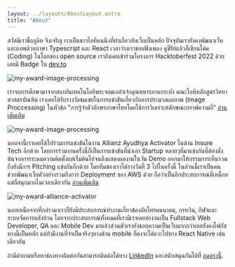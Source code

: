 ```yaml
---
layout: ../layouts/AboutLayout.astro
title: "About"
---
```


สวัสดีเราชื่อภูดิท จึงเจริญ เราเป็นชาวไอทีคนนึงที่ทำเกี่ยวกับเว็บเป็นหลัก ปัจจุบันเรายังคงพัฒนาเว็บและแอพด้วยภาษา Typescript และ React
เวลาว่างเราชอบฟังเพลง ดูซีรีย์แล้วก็เขียนโค้ด (Coding) ในโลกของ open source เรายังเคยเข้าร่วมโครงการ Hacktoberfest 2022 ด้วยเลยมี Badge ใน [dev.to](https://dev.to/nuttikung)

<div>
  <img loading="lazy" src="/assets/hacktoberfest-2022.png" class="sm:w-4/5 mx-auto rounded-md w-auto h-auto" alt="my-award-image-processing">
</div>

เราจบการศึกษามาจากสถาบันเทคโนโลยีพระจอมเกล้าเจ้าคุณทหารลาดกระบัง คณะไอทีหลักสูตรวิทยาศาสตรบัณฑิต เราเคยได้รับรางวัลชมเชยในการแข่งขันเกี่ยวกับการประมวลผลภาพ (Image Proccessing) ในหัวข้อ "การรู้จำตัวอักษรภาษาไทยโดยใช้การวิเคราะห์ลักษณะกราฟความถี่" [อ่านเพิ่มเติม](https://www.it.kmitl.ac.th/th/achievement/1613)

<div>
  <img loading="lazy" src="/assets/award-1.jpg" class="sm:w-4/5 mx-auto rounded-md w-auto h-auto" alt="my-award-image-processing">
</div>

นอกจานี้เราเคยได้ไปร่วมการแข่งขันในงาน Allianz Ayudhya Activator ในด้าน Insure Tech อีกด้วย
โดยการร่วมงานครั้งนี้ก็เป็นการแข่งขันที่นำเอา Startup หลายๆที่มาแข่งกันที่ต้องตั้งต้นจากการระดมความคิดตั้งแต่เริ่มต้นไปจนถึงแสดงผลงานในวัน Demo ออกมาให้กรรมการเห็นรวมถึงยังมีการ Pitching แข่งกันอีกด้วย โดยทีมของเราได้รางวัลที่ 3 ไปในครั้งนี้ ในส่วนนี้เราเป็นคนช่วยพัฒนาเว็บตัวอย่างรวมถึงการ Deployment ของ AWS ด้วย ถือว่าเป็นอีกประสบการณ์ที่เหนื่อยแต่ก็สนุกมากในเวลาเดียวกัน [อ่านเพิ่มเติม](https://www.it.kmitl.ac.th/th/achievement/1613)

<div>
  <img loading="lazy" src="/assets/award-2.jpg" class="sm:w-4/5 mx-auto rounded-md w-auto h-auto" alt="my-award-alliance-activator">
</div>

นอกเหนือจากที่กล่าวมาเราก็ยังมีประสบการณ์ทำงานเกี่ยวข้องกับโทรคมนาคม, การเงิน, กีฬาและระบบจัดการหลังบ้าน โดยจากประสบการณ์ทั้งหมดที่เรามีเราเคยทำงานเป็น Fullstack Web Developer, QA และ Mobile Dev มาแล้วส่วนตัวเรายังชอบความเป็นเว็บมากกว่าเลยยังคงโฟกัสทางนี้เป็นหลัก แต่ถ้ามีงานที่จำเป็นจริงๆทางด้าน mobile ก็คงจะได้แวะไปทาง React Native เช่นเดียวกัน

ถ้ามีคำถามหรือหาช่องทางติดต่อกันสามารถติดต่อได้ทาง [LinkedIn](https://www.linkedin.com/in/phuditc) และสนับสนุนกันได้ที่ [กดตรงนี้](https://buymeacoffee.com/phuditc).
